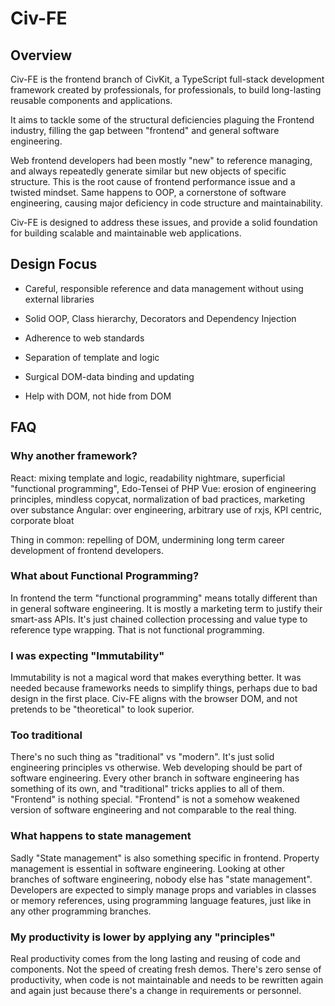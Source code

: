 # Civ-FE

## Overview
Civ-FE is the frontend branch of CivKit, a TypeScript full-stack development framework created by professionals, for professionals, to build long-lasting reusable components and applications.

It aims to tackle some of the structural deficiencies plaguing the Frontend industry, filling the gap between "frontend" and general software engineering.

Web frontend developers had been mostly "new" to reference managing, and always repeatedly generate similar but new objects of specific structure. This is the root cause of frontend performance issue and a twisted mindset.
Same happens to OOP, a cornerstone of software engineering, causing major deficiency in code structure and maintainability.

Civ-FE is designed to address these issues, and provide a solid foundation for building scalable and maintainable web applications.

## Design Focus
- Careful, responsible reference and data management without using external libraries
- Solid OOP, Class hierarchy, Decorators and Dependency Injection
- Adherence to web standards

- Separation of template and logic
- Surgical DOM-data binding and updating
- Help with DOM, not hide from DOM

## FAQ
### Why another framework?
React: mixing template and logic, readability nightmare, superficial "functional programming", Edo-Tensei of PHP
Vue: erosion of engineering principles, mindless copycat, normalization of bad practices, marketing over substance
Angular: over engineering, arbitrary use of rxjs, KPI centric, corporate bloat

Thing in common: repelling of DOM, undermining long term career development of frontend developers.

### What about Functional Programming?
In frontend the term "functional programming" means totally different than in general software engineering. It is mostly a marketing term to justify their smart-ass APIs. It's just chained collection processing and value type to reference type wrapping. That is not functional programming.

### I was expecting "Immutability"
Immutability is not a magical word that makes everything better. It was needed because frameworks needs to simplify things, perhaps due to bad design in the first place.
Civ-FE aligns with the browser DOM, and not pretends to be "theoretical" to look superior.

### Too traditional
There's no such thing as "traditional" vs "modern". It's just solid engineering principles vs otherwise.
Web developing should be part of software engineering. Every other branch in software engineering has something of its own, and "traditional" tricks applies to all of them. "Frontend" is nothing special.
"Frontend" is not a somehow weakened version of software engineering and not comparable to the real thing.

### What happens to state management
Sadly "State management" is also something specific in frontend. Property management is essential in software engineering.
Looking at other branches of software engineering, nobody else has "state management". Developers are expected to simply manage props and variables in classes or memory references, using programming language features, just like in any other programming branches.

### My productivity is lower by applying any "principles"
Real productivity comes from the long lasting and reusing of code and components. Not the speed of creating fresh demos.
There's zero sense of productivity, when code is not maintainable and needs to be rewritten again and again just because there's a change in requirements or personnel.

